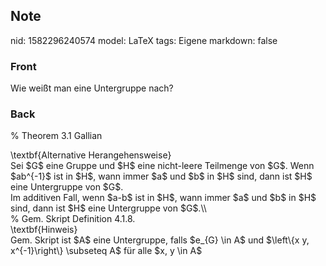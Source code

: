 ## Note
nid: 1582296240574
model: LaTeX
tags: Eigene
markdown: false

### Front
Wie weißt man eine Untergruppe nach?

### Back
% Theorem 3.1 Gallian
<div>
  \textbf{Alternative Herangehensweise}
</div>
<div>
  Sei $G$ eine Gruppe und $H$ eine nicht-leere Teilmenge von $G$.
  Wenn $ab^{-1}$ ist in $H$, wann immer $a$ und $b$ in $H$ sind,
  dann ist $H$ eine Untergruppe von $G$.
</div>
<div>
  Im additiven Fall, wenn $a-b$ ist in $H$, wann immer $a$ und $b$
  in $H$ sind, dann ist $H$ eine Untergruppe von $G$.\\
</div>
<div>
  <div>
    % Gem. Skript Definition 4.1.8.
  </div>
  <div>
    \textbf{Hinweis}
  </div>
  <div>
    Gem. Skript ist $A$ eine Untergruppe, falls $e_{G} \in A$ und
    $\left\{x y, x^{-1}\right\} \subseteq A$ für alle $x, y \in A$
  </div>
</div>
